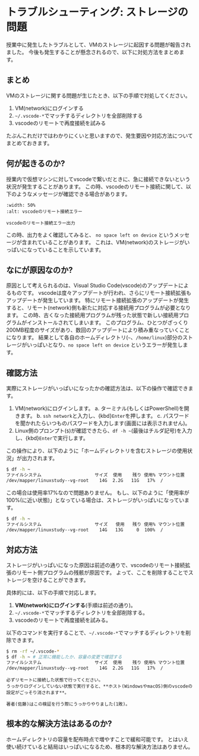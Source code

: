 # トラブルシューティング: ストレージの問題

授業中に発生したトラブルとして、VMのストレージに起因する問題が報告されました。
今後も発生することが懸念されるので、以下に対処方法をまとめます。

## まとめ

VMのストレージに関する問題が生じたとき、以下の手順で対処してください。

1. VM(network)にログインする
2. `~/.vscode-*`でマッチするディレクトリを全部削除する
3. vscodeのリモートで再度接続を試みる

たぶんこれだけではわかりにくいと思いますので、発生要因や対応方法についてまとめておきます。

## 何が起きるのか?

授業内で仮想マシンに対してvscodeで繋いだときに、急に接続できないという状況が発生することがあります。
この時、vscodeのリモート接続に関して、以下のようなメッセージが確認できる場合があります。

```{figure} images/remote-error.png
:width: 50%
:alt: vscodeのリモート接続エラー

vscodeのリモート接続エラー出力
```

この時、出力をよく確認してみると、 `no space left on device` というメッセージが含まれていることがあります。
これは、VM(network)のストレージがいっぱいになっていることを示しています。

## なにが原因なのか?

原因として考えられるのは、Visual Studio Code(vscode)のアップデートによるものです。
vscodeは度々アップデートが行われ、さらにリモート接続拡張もアップデートが発生しています。
特にリモート接続拡張のアップデートが発生すると、リモート(network)側も新たに対応する接続用プログラムが必要となります。
この時、古くなった接続用プログラムが残った状態で新しい接続用プログラムがインストールされてしまいます。
このプログラム、ひとつがざっくり200MB程度のサイズがあり、数回のアップデートにより積み重なっていくことになります。
結果として各自のホームディレクトリ(`~`、`/home/linux`)部分のストレージがいっぱいとなり、`no space left on device` というエラーが発生します。

## 確認方法

実際にストレージがいっぱいになったかの確認方法は、以下の操作で確認できます。

1. VM(network)にログインします。
  a. ターミナル(もしくはPowerShell)を開きます。
  b. `ssh network`と入力し、{kbd}`Enter`を押します。
  c. パスワードを聞かれたらいつものパスワードを入力します(画面には表示されません)。
2. Linux側のプロンプト(`$`)が確認できたら、`df -h ~`(最後はチルダ記号)を入力し、{kbd}`Enter`で実行します。

この操作により、以下のように「ホームディレクトリを含むストレージの使用状況」が出力されます。

```bash
$ df -h ~
ファイルシステム                    サイズ  使用    残り 使用% マウント位置
/dev/mapper/linuxstudy--vg-root    14G  2.2G   11G   17%  /
```

この場合は使用率17%なので問題ありません。
もし、以下のように「使用率が100%(に近い状態)」となっている場合は、ストレージがいっぱいになっています。

```bash
$ df -h ~
ファイルシステム                    サイズ   使用   残り 使用% マウント位置
/dev/mapper/linuxstudy--vg-root    14G   13G     0  100%  /
```

## 対応方法

ストレージがいっぱいになった原因は前述の通りで、vscodeのリモート接続拡張のリモート側プログラムの残骸が原因です。
よって、ここを削除することでストレージを空けることができます。

具体的には、以下の手順で対応します。

1. **VM(network)にログインする**(手順は前述の通り)。
2. `~/.vscode-*`でマッチするディレクトリを全部削除する。
3. vscodeのリモートで再度接続を試みる。

以下のコマンドを実行することで、`~/.vscode-*`でマッチするディレクトリを削除できます。

```bash
$ rm -rf ~/.vscode-*
$ df -h ~ # 正常に機能したか、容量の変更で確認する
ファイルシステム                    サイズ  使用    残り 使用% マウント位置
/dev/mapper/linuxstudy--vg-root    14G  2.2G   11G   17%  /
``` 

```{warning}
必ずリモートに接続した状態で行ってください。
うっかりログインしていない状態で実行すると、**ホスト(WindowsやmacOS)側のvscodeの設定がごっそり消されます**。

著者(佐藤)はこの検証を行う際にうっかりやりました(1敗)。
```

## 根本的な解決方法はあるのか?

ホームディレクトリの容量を配布時点で増やすことで緩和可能です。
とはいえ使い続けていると結局はいっぱいになるため、根本的な解決方法はありません。

